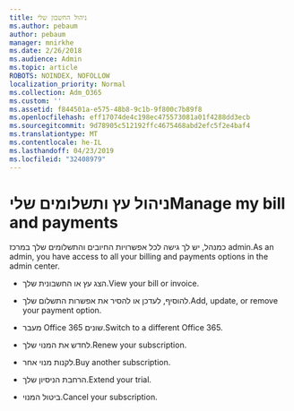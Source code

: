 ```yaml
---
title: ניהול החשבון שלי
ms.author: pebaum
author: pebaum
manager: mnirkhe
ms.date: 2/26/2018
ms.audience: Admin
ms.topic: article
ROBOTS: NOINDEX, NOFOLLOW
localization_priority: Normal
ms.collection: Adm_O365
ms.custom: ''
ms.assetid: f844501a-e575-48b8-9c1b-9f800c7b89f8
ms.openlocfilehash: eff17074de4c198ec475573081a01f4288dd3ecb
ms.sourcegitcommit: 9d78905c512192ffc4675468abd2efc5f2e4baf4
ms.translationtype: MT
ms.contentlocale: he-IL
ms.lasthandoff: 04/23/2019
ms.locfileid: "32408979"
---
```

# <a name="manage-my-bill-and-payments"></a><span data-ttu-id="68917-102">ניהול עץ ותשלומים שלי</span><span class="sxs-lookup"><span data-stu-id="68917-102">Manage my bill and payments</span></span>

<span data-ttu-id="68917-103">כמנהל, יש לך גישה לכל אפשרויות החיובים והתשלומים שלך במרכז admin.</span><span class="sxs-lookup"><span data-stu-id="68917-103">As an admin, you have access to all your billing and payments options in the admin center.</span></span>
  
- <span data-ttu-id="68917-104">הצג עץ או החשבונית שלך.</span><span class="sxs-lookup"><span data-stu-id="68917-104">View your bill or invoice.</span></span>
    
- <span data-ttu-id="68917-105">להוסיף, לעדכן או להסיר את אפשרות התשלום שלך.</span><span class="sxs-lookup"><span data-stu-id="68917-105">Add, update, or remove your payment option.</span></span>
    
- <span data-ttu-id="68917-106">מעבר Office 365 שונים.</span><span class="sxs-lookup"><span data-stu-id="68917-106">Switch to a different Office 365.</span></span>
    
- <span data-ttu-id="68917-107">לחדש את המנוי שלך.</span><span class="sxs-lookup"><span data-stu-id="68917-107">Renew your subscription.</span></span>
    
- <span data-ttu-id="68917-108">לקנות מנוי אחר.</span><span class="sxs-lookup"><span data-stu-id="68917-108">Buy another subscription.</span></span>
    
- <span data-ttu-id="68917-109">הרחבת הניסיון שלך.</span><span class="sxs-lookup"><span data-stu-id="68917-109">Extend your trial.</span></span>
    
- <span data-ttu-id="68917-110">ביטול המנוי.</span><span class="sxs-lookup"><span data-stu-id="68917-110">Cancel your subscription.</span></span>
    

